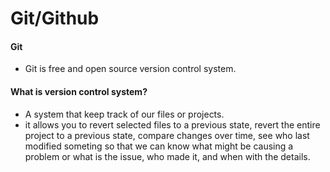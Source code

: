 # Git/Github

#### Git
- Git is free and open source version control system.

#### What is version control system?
- A system that keep track of our files or projects.
- it allows you to revert selected files to a previous state, revert the entire project to a previous state, compare changes over time, see who last modified someting so that we can know what might be causing a problem or what is the issue, who made it, and when with the details.

